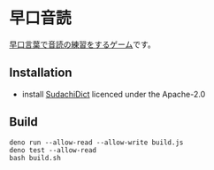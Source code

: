 # 早口音読

[早口言葉で音読の練習をするゲーム](https://marmooo.github.io/talk-quiz-en/)です。

## Installation

- install [SudachiDict](https://github.com/WorksApplications/SudachiDict)
  licenced under the Apache-2.0

## Build

```
deno run --allow-read --allow-write build.js
deno test --allow-read
bash build.sh
```
